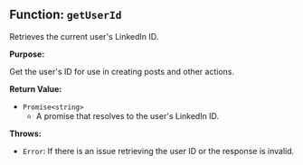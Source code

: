 ## Function: `getUserId`

Retrieves the current user's LinkedIn ID.

**Purpose:**

Get the user's ID for use in creating posts and other actions.

**Return Value:**

- `Promise<string>`
  - A promise that resolves to the user's LinkedIn ID.

**Throws:**

- `Error`: If there is an issue retrieving the user ID or the response is invalid.